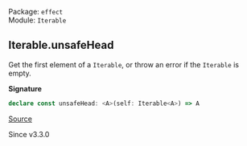 Package: `effect`<br />
Module: `Iterable`<br />

## Iterable.unsafeHead

Get the first element of a `Iterable`, or throw an error if the `Iterable` is empty.

**Signature**

```ts
declare const unsafeHead: <A>(self: Iterable<A>) => A
```

[Source](https://github.com/Effect-TS/effect/tree/main/packages/effect/src/Iterable.ts#L290)

Since v3.3.0
